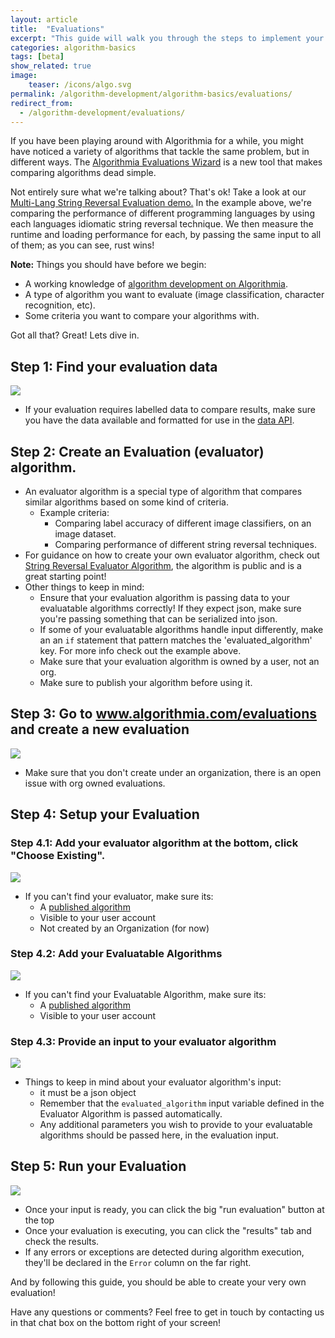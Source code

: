 ```yaml
---
layout: article
title:  "Evaluations"
excerpt: "This guide will walk you through the steps to implement your own evaluation."
categories: algorithm-basics
tags: [beta]
show_related: true
image:
    teaser: /icons/algo.svg
permalink: /algorithm-development/algorithm-basics/evaluations/
redirect_from:
  - /algorithm-development/evaluations/
---
```


If you have been playing around with Algorithmia for a while, you might have noticed a variety of algorithms that tackle the same problem, but in different ways. 
The [Algorithmia Evaluations Wizard](https://algorithmia.com/evaluations) is a new tool that makes comparing algorithms dead simple.

Not entirely sure what we're talking about? That's ok! Take a look at our [Multi-Lang String Reversal Evaluation demo.](https://algorithmia.com/evaluations/algoevaldemo/string-reversal)
In the example above, we're comparing the performance of different programming languages by using each languages idiomatic string reversal technique.
We then measure the runtime and loading performance for each, by passing the same input to all of them; as you can see, rust wins!
 
**Note:** Things you should have before we begin:
- A working knowledge of [algorithm development on Algorithmia](https://algorithmia.com/developers/algorithm-development/).
- A type of algorithm you want to evaluate (image classification, character recognition, etc).
- Some criteria you want to compare your algorithms with.

Got all that? Great! Lets dive in.

## Step 1: Find your evaluation data
 ![](https://i.imgur.com/i8Mxzd9.png)
- If your evaluation requires labelled data to compare results, make sure you have the data available and formatted for use in the [data API](https://algorithmia.com/data).

## Step 2: Create an Evaluation (evaluator) algorithm.
- An evaluator algorithm is a special type of algorithm that compares similar algorithms based on some kind of criteria.
    - Example criteria:
        - Comparing label accuracy of different image classifiers, on an image dataset.
        - Comparing performance of different string reversal techniques.
- For guidance on how to create your own evaluator algorithm, check out [String Reversal Evaluator Algorithm](https://algorithmia.com/algorithms/zeryx/evaluator), the algorithm is public and is a great starting point!
- Other things to keep in mind:
    - Ensure that your evaluation algorithm is passing data to your evaluatable algorithms correctly! If they expect json, make sure you're passing something that can be serialized into json.
    - If some of your evaluatable algorithms handle input differently, make an an `if` statement that pattern matches the 'evaluated_algorithm' key. For more info check out the example above.
    - Make sure that your evaluation algorithm is owned by a user, not an org.
    - Make sure to publish your algorithm before using it.

## Step 3: Go to www.algorithmia.com/evaluations and create a new evaluation
![](https://i.imgur.com/be7W8BR.png)
- Make sure that you don't create under an organization, there is an open issue with org owned evaluations.
## Step 4: Setup your Evaluation
### Step 4.1: Add your evaluator algorithm at the bottom, click "Choose Existing".
![](https://i.imgur.com/gsG4XCz.png)

- If you can't find your evaluator, make sure its:
    - A [published algorithm](https://algorithmia.com/developers/algorithm-development/algorithm-basics/your-first-algo/#publish-your-algorithm)
    - Visible to your user account
    - Not created by an Organization (for now)

### Step 4.2: Add your Evaluatable Algorithms
![](https://i.imgur.com/DaKpEVX.png)

-  If you can't find your Evaluatable Algorithm, make sure its:
    - A [published algorithm](https://algorithmia.com/developers/algorithm-development/algorithm-basics/your-first-algo/#publish-your-algorithm)
    - Visible to your user account 
### Step 4.3: Provide an input to your evaluator algorithm

![](https://i.imgur.com/90L7OH5.png)
- Things to keep in mind about your evaluator algorithm's input:
    - it must be a json object
    - Remember that the `evaluated_algorithm` input variable defined in the Evaluator Algorithm is passed automatically.
    - Any additional parameters you wish to provide to your evaluatable algorithms should be passed here, in the evaluation input.
## Step 5: Run your Evaluation

![](https://i.imgur.com/xoq8mKe.png)
- Once your input is ready, you can click the big "run evaluation" button at the top
- Once your evaluation is executing, you can click the "results" tab and check the results.
- If any errors or exceptions are detected during algorithm execution, they'll be declared in the `Error` column on the far right.

And by following this guide, you should be able to create your very own evaluation!

Have any questions or comments? Feel free to get in touch by contacting us in that chat box on the bottom right of your screen!
